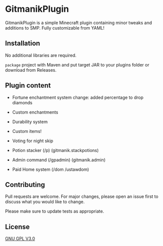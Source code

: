 # GitmanikPlugin

GitmanikPlugin is a simple Minecraft plugin containing minor tweaks and additions to SMP. Fully customizable from YAML!

## Installation

No additional libraries are required.

```package``` project with Maven and put target JAR to your plugins folder or download from Releases.

## Plugin content

- Fortune enchantment system change: added percentage to drop diamonds
- Custom enchantments
- Durability system
- Custom items!
- Voting for night skip

- Potion stacker (/p) (gitmanik.stackpotions)
- Admin command (/gpadmin) (gitmanik.admin)
- Paid Home system (/dom /ustawdom)


## Contributing
Pull requests are welcome. For major changes, please open an issue first to discuss what you would like to change.

Please make sure to update tests as appropriate.

## License
[GNU GPL V3.0](https://choosealicense.com/licenses/gpl-3.0/)